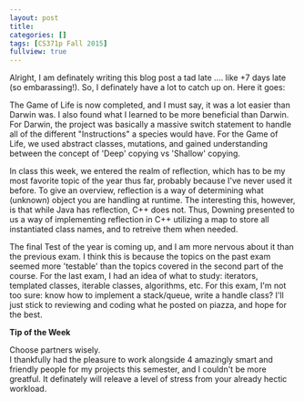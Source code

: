 ```yaml
---
layout: post
title:  
categories: []
tags: [CS371p Fall 2015]
fullview: true
---
```


Alright, I am definately writing this blog post a tad late .... like +7 days late (so embarassing!). So, I definately have a lot to catch up on. Here it goes:

The Game of Life is now completed, and I must say, it was a lot easier than Darwin was. I also found what I learned to be more beneficial than Darwin. For Darwin, the project was basically a massive switch statement to handle all of the different "Instructions" a species would have. For the Game of Life, we used abstract classes, mutations, and gained understanding between the concept of 'Deep' copying vs 'Shallow' copying. 

In class this week, we entered the realm of reflection, which has to be my most favorite topic of the year thus far, probably because I've never used it before. To give an overview, reflection is a way of determining what (unknown) object you are handling at runtime. The interesting this, however, is that while Java has reflection, C++ does not. Thus, Downing presented to us a way of implementing reflection in C++ utilizing a map to store all instantiated class names, and to retreive them when needed.

The final Test of the year is coming up, and I am more nervous about it than the previous exam. I think this is because the topics on the past exam seemed more 'testable' than the topics covered in the second part of the course. For the last exam, I had an idea of what to study: iterators, templated classes, iterable classes, algorithms, etc. For this exam, I'm not too sure: know how to implement a stack/queue, write a handle class? I'll just stick to reviewing and coding what he posted on piazza, and hope for the best.


**Tip of the Week**     

Choose partners wisely.     
I thankfully had the pleasure to work alongside 4 amazingly smart and friendly people for my projects this semester, and I couldn't be more greatful. It definately will releave a level of stress from your already hectic workload.

